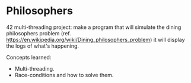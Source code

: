 # Philosophers
42 multi-threading project: make a program that will simulate the dining philosophers problem (ref. https://en.wikipedia.org/wiki/Dining_philosophers_problem)
it will display the logs of what's happening.

Concepts learned:
- Multi-threading.
- Race-conditions and how to solve them.
